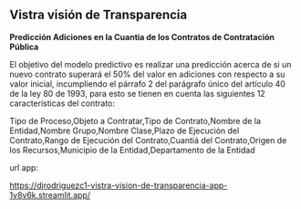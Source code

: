 ## Vistra visión de Transparencia

**Predicción Adiciones en la Cuantia de los Contratos de Contratación Pública**

El objetivo del modelo predictivo es realizar una predicción acerca de si un nuevo contrato superará el 50% del valor en adiciones con respecto a su valor inicial, incumpliendo el párrafo 2 del parágrafo único del artículo 40 de la ley 80 de 1993, para esto se tienen en cuenta las siguientes 12 características del contrato:

Tipo de Proceso,Objeto a Contratar,Tipo de Contrato,Nombre de la Entidad,Nombre Grupo,Nombre Clase,Plazo de Ejecución del Contrato,Rango de Ejecución del Contrato,Cuantiá del Contrato,Origen de los Recursos,Municipio de la Entidad,Departamento de la Entidad

url app:

https://djrodriguezc1-vistra-vision-de-transparencia-app-1v8v6k.streamlit.app/
